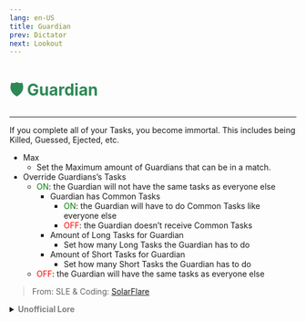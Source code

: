 ```yaml
---
lang: en-US
title: Guardian
prev: Dictator
next: Lookout
---
```


# <font color="#2d8855">🛡️ <b>Guardian</b></font> <Badge text="Power" type="tip" vertical="middle"/>
---

If you complete all of your Tasks, you become immortal. This includes being Killed, Guessed, Ejected, etc.
* Max
  * Set the Maximum amount of Guardians that can be in a match.
* Override Guardians’s Tasks
  * <font color=green>ON</font>: the Guardian will not have the same tasks as everyone else
    * Guardian has Common Tasks
      * <font color=green>ON</font>: the Guardian will have to do Common Tasks like everyone else
      * <font color=red>OFF</font>: the Guardian doesn’t receive Common Tasks
    * Amount of Long Tasks for Guardian
      * Set how many Long Tasks the Guardian has to do
    * Amount of Short Tasks for Guardian
      * Set how many Short Tasks the Guardian has to do
  * <font color=red>OFF</font>: the Guardian will have the same tasks as everyone else

> From: SLE & Coding: [SolarFlare](#)

<details>
<summary><b><font color=gray>Unofficial Lore</font></b></summary>

Placeholder: This role is a ROLE OH EM GOSH
> Submitted by: Member
</details>